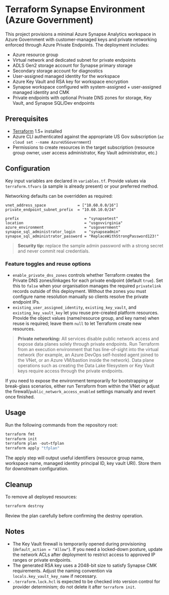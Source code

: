 # Terraform Synapse Environment (Azure Government)

This project provisions a minimal Azure Synapse Analytics workspace in Azure Government with customer-managed keys and private networking enforced through Azure Private Endpoints. The deployment includes:

- Azure resource group
- Virtual network and dedicated subnet for private endpoints
- ADLS Gen2 storage account for Synapse primary storage
- Secondary storage account for diagnostics
- User-assigned managed identity for the workspace
- Azure Key Vault and RSA key for workspace encryption
- Synapse workspace configured with system-assigned + user-assigned managed identity and CMK
- Private endpoints with optional Private DNS zones for storage, Key Vault, and Synapse SQL/Dev endpoints

## Prerequisites

- [Terraform](https://developer.hashicorp.com/terraform/downloads) 1.5+ installed
- Azure CLI authenticated against the appropriate US Gov subscription (`az cloud set --name AzureUSGovernment`)
- Permissions to create resources in the target subscription (resource group owner, user access administrator, Key Vault administrator, etc.)

## Configuration

Key input variables are declared in `variables.tf`. Provide values via `terraform.tfvars` (a sample is already present) or your preferred method.

Networking defaults can be overridden as required:

```hcl
vnet_address_space              = ["10.60.0.0/16"]
private_endpoint_subnet_prefix  = "10.60.10.0/24"
```

```hcl
prefix                             = "synapsetest"
location                           = "usgovvirginia"
azure_environment                  = "usgovernment"
synapse_sql_administrator_login    = "synapseadmin"
synapse_sql_administrator_password = "ReplaceWithStrongPassword123!"
```

> **Security tip:** replace the sample admin password with a strong secret and never commit real credentials.

### Feature toggles and reuse options

- `enable_private_dns_zones` controls whether Terraform creates the Private DNS zones/linkages for each private endpoint (default `true`). Set this to `false` when your organisation manages the required `privatelink` records outside of this deployment. Without the zones you must configure name resolution manually so clients resolve the private endpoint IPs.
- `existing_user_assigned_identity`, `existing_key_vault`, and `existing_key_vault_key` let you reuse pre-created platform resources. Provide the object values (name/resource group, and key name) when reuse is required; leave them `null` to let Terraform create new resources.

> **Private networking:** All services disable public network access and expose data planes solely through private endpoints. Run Terraform from an execution environment that has line-of-sight into the virtual network (for example, an Azure DevOps self-hosted agent joined to the VNet, or an Azure VM/bastion inside the network). Data plane operations such as creating the Data Lake filesystem or Key Vault keys require access through the private endpoints.

If you need to expose the environment temporarily for bootstrapping or break-glass scenarios, either run Terraform from within the VNet or adjust the firewall/`public_network_access_enabled` settings manually and revert once finished.

## Usage

Run the following commands from the repository root:

```powershell
terraform fmt
terraform init
terraform plan -out=tfplan
terraform apply "tfplan"
```

The apply step will output useful identifiers (resource group name, workspace name, managed identity principal ID, key vault URI). Store them for downstream configuration.

## Cleanup

To remove all deployed resources:

```powershell
terraform destroy
```

Review the plan carefully before confirming the destroy operation.

## Notes

- The Key Vault firewall is temporarily opened during provisioning (`default_action = "Allow"`). If you need a locked-down posture, update the network ACLs after deployment to restrict access to approved IP ranges or private endpoints.
- The generated RSA key uses a 2048-bit size to satisfy Synapse CMK requirements. Adjust the naming convention via `locals.key_vault_key_name` if necessary.
- `.terraform.lock.hcl` is expected to be checked into version control for provider determinism; do not delete it after `terraform init`.
